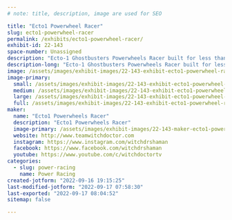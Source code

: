 ```yaml
---
# note: title, description, image are used for SEO

title: "Ecto1 Powerwheel Racer"
slug: ecto1-powerwheel-racer
permalink: /exhibits/ecto1-powerwheel-racer/
exhibit-id: 22-143
space-number: Unassigned
description: "Ecto-1 Ghostbusters Powerwheels Racer built for less than $500!"
description-long: "Ecto-1 Ghostbusters Powerwheels Racer built for less than $500 and competes in the national PRS Racing Series!"
image: /assets/images/exhibit-images/22-143-exhibit-ecto1-powerwheel-racer-43-77290787-2073516276126548-5362241968699080704-n-9981-large.jpg
image-primary: 
  small: /assets/images/exhibit-images/22-143-exhibit-ecto1-powerwheel-racer-43-77290787-2073516276126548-5362241968699080704-n-9981-small.jpg
  medium: /assets/images/exhibit-images/22-143-exhibit-ecto1-powerwheel-racer-43-77290787-2073516276126548-5362241968699080704-n-9981-medium.jpg
  large: /assets/images/exhibit-images/22-143-exhibit-ecto1-powerwheel-racer-43-77290787-2073516276126548-5362241968699080704-n-9981-large.jpg
  full: /assets/images/exhibit-images/22-143-exhibit-ecto1-powerwheel-racer-43-77290787-2073516276126548-5362241968699080704-n-9981-full.jpg
maker: 
  name: "Ecto1 Powerwheels Racer"
  description: "Ecto1 Powerwheels Racer"
  image-primary: /assets/images/exhibit-images/22-143-maker-ecto1-powerwheel-racer-77290787-2073516276126548-5362241968699080704-n-medium.jpg
  website: http://www.teamwitchdoctor.com
  instagram: https://www.instagram.com/witchdrshaman
  facebook: https://www.facebook.com/witchdrshaman
  youtube: https://www.youtube.com/c/witchdoctortv
categories: 
  - slug: power-racing
    name: Power Racing
created-jotform: "2022-09-16 19:15:25"
last-modified-jotform: "2022-09-17 07:58:30"
last-exported: "2022-09-17 08:04:52"
sitemap: false

---
```

